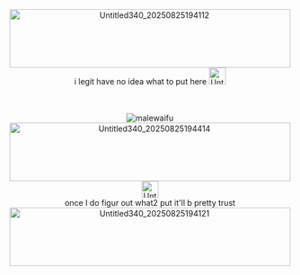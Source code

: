 <div align="center"><img width="500" height="104" alt="Untitled340_20250825194112" src="https://github.com/user-attachments/assets/867f2418-252a-4df3-890c-eae0cd0a507c" />
<div align="center"> i legit have no idea what to put here
  <img width="30" height="30" alt="Untitled284_20250711193810" src="https://github.com/user-attachments/assets/975753db-fdcb-4ac6-9b5e-57dd951aadab" />

  　　
<div align="center"> <img src="https://komarev.com/ghpvc/?username=malewaifu&label=　　ok　　&color=grey&style=plastic" alt="malewaifu" />
<div align="center"><img width="500" height="104" alt="Untitled340_20250825194414" src="https://github.com/user-attachments/assets/2da93ed5-adbd-4beb-9b02-8c25d36d51ac" />

  
<div align="center">  <img width="30" height="30" alt="Untitled284_20250711193810" src="https://github.com/user-attachments/assets/975753db-fdcb-4ac6-9b5e-57dd951aadab" />
<div align="center"> once I do figur out what2 put it'll b pretty trust
<div align="center"><img width="500" height="104" alt="Untitled340_20250825194121" src="https://github.com/user-attachments/assets/af522dcb-6191-41e5-a396-6090c5042c0b" />
